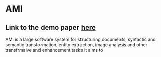 AMI
===

## Link to the demo paper [here](https://github.com/Blahah/AMI-diagrams-demo-paper/blob/master/paper.pdf?raw=true)

AMI is a large software system for structuring documents, syntactic and semantic transformation, entity extraction, image analysis 
and other transfrmaive and enhancement tasks it aims to 
